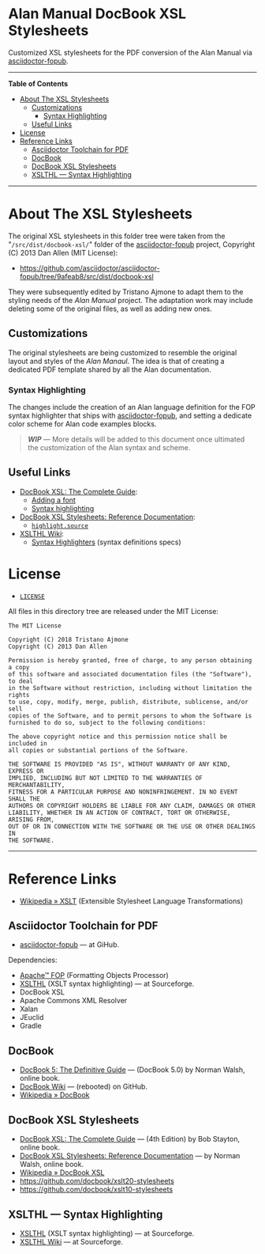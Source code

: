 #  Alan Manual DocBook XSL Stylesheets

Customized XSL stylesheets for the PDF conversion of the Alan Manual via [asciidoctor-fopub].

-----

**Table of Contents**

<!-- MarkdownTOC autolink="true" bracket="round" autoanchor="false" lowercase="only_ascii" uri_encoding="true" levels="1,2,3" -->

- [About The XSL Stylesheets](#about-the-xsl-stylesheets)
    - [Customizations](#customizations)
        - [Syntax Highlighting](#syntax-highlighting)
    - [Useful Links](#useful-links)
- [License](#license)
- [Reference Links](#reference-links)
    - [Asciidoctor Toolchain for PDF](#asciidoctor-toolchain-for-pdf)
    - [DocBook](#docbook)
    - [DocBook XSL Stylesheets](#docbook-xsl-stylesheets)
    - [XSLTHL — Syntax Highlighting](#xslthl-%E2%80%94-syntax-highlighting)

<!-- /MarkdownTOC -->

-----

# About The XSL Stylesheets

The original XSL stylesheets in this folder tree were taken from the "`/src/dist/docbook-xsl/`" folder of the [asciidoctor-fopub] project, Copyright (C) 2013 Dan Allen (MIT License):

- https://github.com/asciidoctor/asciidoctor-fopub/tree/9afeab8/src/dist/docbook-xsl

They were subsequently edited by Tristano Ajmone to adapt them to the styling needs of the _Alan Manual_ project. The adaptation work may include deleting some of the original files, as well as adding new ones.

## Customizations

The original stylesheets are being customized to resemble the original layout and styles of the _Alan Manaul_. The idea is that of creating a dedicated PDF template shared by all the Alan documentation.

### Syntax Highlighting

The changes include the creation of an Alan language definition for the FOP syntax highlighter that ships with [asciidoctor-fopub], and setting a dedicate color scheme for Alan code examples blocks.

> _**WIP**_ — More details will be added to this document once ultimated the customization of the Alan syntax and scheme.

## Useful Links

- [DocBook XSL: The Complete Guide]:
    + [Adding a font]
    + [Syntax highlighting]
- [DocBook XSL Stylesheets: Reference Documentation]:
    + [`highlight.source`][highlight.source]
- [XSLTHL Wiki]:
    + [Syntax Highlighters] (syntax definitions specs)


# License

- [`LICENSE`](./LICENSE)

All files in this directory tree are released under the MIT License:

```
The MIT License

Copyright (C) 2018 Tristano Ajmone
Copyright (C) 2013 Dan Allen

Permission is hereby granted, free of charge, to any person obtaining a copy
of this software and associated documentation files (the "Software"), to deal
in the Software without restriction, including without limitation the rights
to use, copy, modify, merge, publish, distribute, sublicense, and/or sell
copies of the Software, and to permit persons to whom the Software is
furnished to do so, subject to the following conditions:

The above copyright notice and this permission notice shall be included in
all copies or substantial portions of the Software.

THE SOFTWARE IS PROVIDED "AS IS", WITHOUT WARRANTY OF ANY KIND, EXPRESS OR
IMPLIED, INCLUDING BUT NOT LIMITED TO THE WARRANTIES OF MERCHANTABILITY,
FITNESS FOR A PARTICULAR PURPOSE AND NONINFRINGEMENT. IN NO EVENT SHALL THE
AUTHORS OR COPYRIGHT HOLDERS BE LIABLE FOR ANY CLAIM, DAMAGES OR OTHER
LIABILITY, WHETHER IN AN ACTION OF CONTRACT, TORT OR OTHERWISE, ARISING FROM,
OUT OF OR IN CONNECTION WITH THE SOFTWARE OR THE USE OR OTHER DEALINGS IN
THE SOFTWARE.
```


-------------------------------------------------------------------------------

# Reference Links

- [Wikipedia » XSLT][WP XSLT] (Extensible Stylesheet Language Transformations)

## Asciidoctor Toolchain for PDF

- [asciidoctor-fopub] — at GiHub.

Dependencies:

- [Apache™ FOP][FOP] (Formatting Objects Processor)
- [XSLTHL]  (XSLT syntax highlighting) — at Sourceforge.
- DocBook XSL
- Apache Commons XML Resolver
- Xalan
- JEuclid
- Gradle

[FOP]: https://xmlgraphics.apache.org/fop/ "Visit the Apache™ FOP Project"

## DocBook

- [DocBook 5: The Definitive Guide] — (DocBook 5.0) by Norman Walsh, online book.
- [DocBook Wiki] — (rebooted) on GitHub.
- [Wikipedia » DocBook][WP DocBook]


## DocBook XSL Stylesheets

- [DocBook XSL: The Complete Guide] — (4th Edition) by Bob Stayton, online book.
- [DocBook XSL Stylesheets: Reference Documentation] — by Norman Walsh, online book.
- [Wikipedia » DocBook XSL][WP DocBook XSL]
- https://github.com/docbook/xslt20-stylesheets
- https://github.com/docbook/xslt10-stylesheets

## XSLTHL — Syntax Highlighting

- [XSLTHL]  (XSLT syntax highlighting) — at Sourceforge.
- [XSLTHL Wiki] — at Sourceforge.

<!-----------------------------------------------------------------------------
                               REFERENCE LINKS                                
------------------------------------------------------------------------------>

[asciidoctor-fopub]: https://github.com/asciidoctor/asciidoctor-fopub

<!-- DocBook -->

[DocBook 5: The Definitive Guide]: https://tdg.docbook.org/tdg/5.0/docbook.html
[DocBook Wiki]: https://github.com/docbook/wiki/wiki

<!-- DocBook XSL Stylesheets: Reference Documentation -->

[DocBook XSL Stylesheets: Reference Documentation]: http://docbook.sourceforge.net/release/xsl/current/doc/
[highlight.source]: http://docbook.sourceforge.net/release/xsl/current/doc/fo/highlight.source.html

<!-- XSLTHL -->

[XSLTHL]: https://sourceforge.net/projects/xslthl/
[XSLTHL Wiki]: https://sourceforge.net/p/xslthl/wiki/Home/
[Syntax Highlighters]: https://sourceforge.net/p/xslthl/wiki/Syntax%20Highlighters/

<!-- DocBook XSL: The Complete Guide -->

[DocBook XSL: The Complete Guide]: http://www.sagehill.net/docbookxsl/index.html
[Adding a font]: http://www.sagehill.net/docbookxsl/AddFont.html
[Syntax highlighting]: http://www.sagehill.net/docbookxsl/SyntaxHighlighting.html

<!-- Wikipedia -->

[WP DocBook]: https://en.wikipedia.org/wiki/DocBook
[WP DocBook XSL]: https://en.wikipedia.org/wiki/DocBook_XSL
[WP XSLT]: https://en.wikipedia.org/wiki/XSLT


<!-- EOF -->
